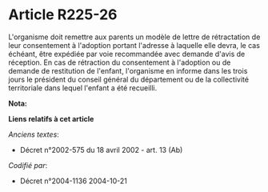 # Article R225-26

L'organisme doit remettre aux parents un modèle de lettre de rétractation de leur consentement à l'adoption portant l'adresse
à laquelle elle devra, le cas échéant, être expédiée par voie recommandée avec demande d'avis de réception. En cas de
rétraction du consentement à l'adoption ou de demande de restitution de l'enfant, l'organisme en informe dans les trois jours
le président du conseil général du département ou de la collectivité territoriale dans lequel l'enfant a été recueilli.

**Nota:**



**Liens relatifs à cet article**

_Anciens textes_:

  - Décret n°2002-575 du 18 avril 2002 - art. 13 (Ab)

_Codifié par_:

  - Décret n°2004-1136 2004-10-21
